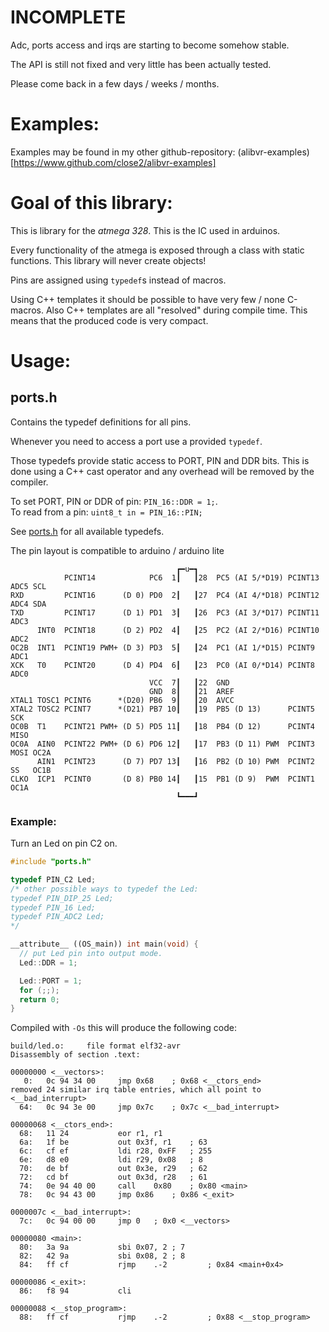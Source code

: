INCOMPLETE
==========

Adc, ports access and irqs are starting to become somehow stable.

The API is still not fixed and very little has been actually tested.

Please come back in a few days / weeks / months.


Examples:
=========

Examples may be found in my other github-repository:
(alibvr-examples)[https://www.github.com/close2/alibvr-examples]


Goal of this library:
=====================

This is library for the *atmega 328*.  This is the IC used in arduinos.

Every functionality of the atmega is exposed through a class with static
functions.  This library will never create objects!

Pins are assigned using `typedef`s instead of macros.

Using C++ templates it should be possible to have very few / none C-macros.
Also C++ templates are all "resolved" during compile time.  This means that
the produced code is very compact.


Usage:
======

## ports.h

Contains the typedef definitions for all pins.

Whenever you need to access a port use a provided `typedef`.

Those typedefs provide static access to PORT, PIN and DDR bits.  This is
done using a C++ cast operator and any overhead will be removed by the
compiler.

To set PORT, PIN or DDR of pin: `PIN_16::DDR = 1;`.  
To read from a pin: `uint8_t in = PIN_16::PIN;`

See [ports.h](src/ports.h) for all available typedefs.

The pin layout is compatible to arduino / arduino lite

```
                                     ┏━u━┓
            PCINT14            PC6  1┃   ┃28  PC5 (AI 5/*D19) PCINT13 ADC5 SCL
RXD         PCINT16      (D 0) PD0  2┃   ┃27  PC4 (AI 4/*D18) PCINT12 ADC4 SDA
TXD         PCINT17      (D 1) PD1  3┃   ┃26  PC3 (AI 3/*D17) PCINT11 ADC3
      INT0  PCINT18      (D 2) PD2  4┃   ┃25  PC2 (AI 2/*D16) PCINT10 ADC2
OC2B  INT1  PCINT19 PWM+ (D 3) PD3  5┃   ┃24  PC1 (AI 1/*D15) PCINT9  ADC1
XCK   T0    PCINT20      (D 4) PD4  6┃   ┃23  PC0 (AI 0/*D14) PCINT8  ADC0
                               VCC  7┃   ┃22  GND
                               GND  8┃   ┃21  AREF
XTAL1 TOSC1 PCINT6      *(D20) PB6  9┃   ┃20  AVCC
XTAL2 TOSC2 PCINT7      *(D21) PB7 10┃   ┃19  PB5 (D 13)      PCINT5  SCK
OC0B  T1    PCINT21 PWM+ (D 5) PD5 11┃   ┃18  PB4 (D 12)      PCINT4  MISO
OC0A  AIN0  PCINT22 PWM+ (D 6) PD6 12┃   ┃17  PB3 (D 11) PWM  PCINT3  MOSI OC2A
      AIN1  PCINT23      (D 7) PD7 13┃   ┃16  PB2 (D 10) PWM  PCINT2  SS   OC1B
CLKO  ICP1  PCINT0       (D 8) PB0 14┃   ┃15  PB1 (D 9)  PWM  PCINT1       OC1A
                                     ┗━━━┛
```

### Example:

Turn an Led on pin C2 on.

```C++
#include "ports.h"

typedef PIN_C2 Led;
/* other possible ways to typedef the Led:
typedef PIN_DIP_25 Led;
typedef PIN_16 Led;
typedef PIN_ADC2 Led;
*/

__attribute__ ((OS_main)) int main(void) {
  // put Led pin into output mode.
  Led::DDR = 1;

  Led::PORT = 1;
  for (;;);
  return 0;
}
```

Compiled with `-Os` this will produce the following code:

```c-objdump
build/led.o:     file format elf32-avr
Disassembly of section .text:

00000000 <__vectors>:
   0:	0c 94 34 00 	jmp	0x68	; 0x68 <__ctors_end>
removed 24 similar irq table entries, which all point to <__bad_interrupt>
  64:	0c 94 3e 00 	jmp	0x7c	; 0x7c <__bad_interrupt>

00000068 <__ctors_end>:
  68:	11 24       	eor	r1, r1
  6a:	1f be       	out	0x3f, r1	; 63
  6c:	cf ef       	ldi	r28, 0xFF	; 255
  6e:	d8 e0       	ldi	r29, 0x08	; 8
  70:	de bf       	out	0x3e, r29	; 62
  72:	cd bf       	out	0x3d, r28	; 61
  74:	0e 94 40 00 	call	0x80	; 0x80 <main>
  78:	0c 94 43 00 	jmp	0x86	; 0x86 <_exit>

0000007c <__bad_interrupt>:
  7c:	0c 94 00 00 	jmp	0	; 0x0 <__vectors>

00000080 <main>:
  80:	3a 9a       	sbi	0x07, 2	; 7
  82:	42 9a       	sbi	0x08, 2	; 8
  84:	ff cf       	rjmp	.-2      	; 0x84 <main+0x4>

00000086 <_exit>:
  86:	f8 94       	cli

00000088 <__stop_program>:
  88:	ff cf       	rjmp	.-2      	; 0x88 <__stop_program>

```


